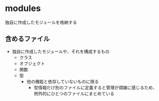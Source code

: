 # modules

独自に作成したモジュールを格納する

## 含めるファイル

- 独自に作成したモジュールや、それを構成するもの
  - クラス
  - オブジェクト
  - 関数
  - 型
    - 他の機能と依存していないものに限る
      - 型情報だけ別のファイルに定義すると管理が煩雑に感じるため、例外的にひとつのファイルにまとめている
